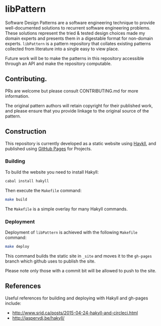 # libPattern

Software Design Patterns are a software engineering technique to provide well-documented solutions to recurrent software engineering problems.
These solutions represent the tried & tested design choices made my domain experts and presents them in a digestable format for non-domain experts.
`libPattern` is a pattern repository that collates existing patterns collected from literature into a single easy to view place.

Future work will be to make the patterns in this repository accessible through an API and make the repository computable.

## Contributing.

PRs are welcome but please consult CONTRIBUTING.md for more information.

The original pattern authors will retain copyright for their published work, and please ensure that you provide linkage to the original source of the pattern.

## Construction

This repository is currently developed as a static website using [Haykll](http://jaspervdj.be/hakyll/), and published using [GitHub Pages](https://pages.github.com/) for Projects.

### Building

To build the website you need to install Hakyll:

```sh
cabal install hakyll
```

Then execute the `Makefile` command:

```sh
make build
```

The `Makefile` is a simple overlay for many Hakyll commands.

### Deployment

Deployment of `libPattern` is achieved with the following `Makefile` command:

```sh
make deploy
```

This command builds the static site in `_site` and moves it to the `gh-pages` branch which github uses to publish the site.

Please note only those with a commit bit will be allowed to push to the site.

## References

Useful references for building and deploying with Hakyll and gh-pages include:

+ http://www.srid.ca/posts/2015-04-24-hakyll-and-circleci.html
+ http://jaspervdj.be/hakyll/
